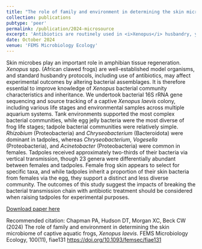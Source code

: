 ```yaml
---
title: "The role of family and environment in determining the skin microbiome of captive aquatic frogs, <i>Xenopus laevis</i>"
collection: publications
pubtype: 'peer'
permalink: /publication/2024-microsource
excerpt: 'Antibiotics are routinely used in <i>Xenopus</i> husbandry, yet bacteria play an important role in tissue regeneration. The first in-depth microbiome source and inheritance analysis for captive and non-antibiotic-treated <i>Xenopus laevis</i> suggests that vertical transmission plays an important role in establishing tadpole skin microbiomes, and should be considered in the context of colony husbandry and experimental regeneration studies.'
date: October 2024
venue: 'FEMS Microbiology Ecology'
---
```

Skin microbes play an important role in amphibian tissue regeneration. <i>Xenopus</i> spp. (African clawed frogs) are well-established model organisms, and standard husbandry protocols, including use of antibiotics, may affect experimental outcomes by altering bacterial assemblages. It is therefore essential to improve knowledge of <i>Xenopus</i> bacterial community characteristics and inheritance. We undertook bacterial 16S rRNA gene sequencing and source tracking of a captive <i>Xenopus laevis</i> colony, including various life stages and environmental samples across multiple aquarium systems. Tank environments supported the most complex bacterial communities, while egg jelly bacteria were the most diverse of frog life stages; tadpole bacterial communities were relatively simple. <i>Rhizobium</i> (Proteobacteria) and <i>Chryseobacterium</i> (Bacteroidota) were dominant in tadpoles, whereas <i>Chryseobacterium</i>, <i>Vogesella</i> (Proteobacteria), and <i>Acinetobacter</i> (Proteobacteria) were common in females. Tadpoles received approximately two-thirds of their bacteria via vertical transmission, though 23 genera were differentially abundant between females and tadpoles. Female frog skin appears to select for specific taxa, and while tadpoles inherit a proportion of their skin bacteria from females via the egg, they support a distinct and less diverse community. The outcomes of this study suggest the impacts of breaking the bacterial transmission chain with antibiotic treatment should be considered when raising tadpoles for experimental purposes.

[Download paper here](https://academic.oup.com/femsec/article/100/11/fiae131/7774408)

Recommended citation: Chapman PA, Hudson DT, Morgan XC, Beck CW (2024) The role of family and environment in determining the skin microbiome of captive aquatic frogs, <i>Xenopus laevis</i>. FEMS Microbiology Ecology, 100(11), fiae131 https://doi.org/10.1093/femsec/fiae131
